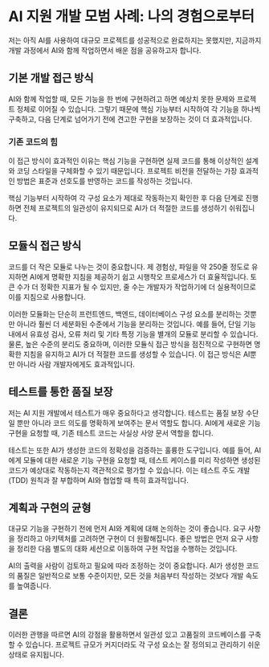 # AI 지원 개발 모범 사례: 나의 경험으로부터

저는 아직 AI를 사용하여 대규모 프로젝트를 성공적으로 완료하지는 못했지만, 지금까지 개발 과정에서 AI와 함께 작업하면서 배운 점을 공유하고자 합니다.

## 기본 개발 접근 방식

AI와 함께 작업할 때, 모든 기능을 한 번에 구현하려고 하면 예상치 못한 문제와 프로젝트 정체로 이어질 수 있습니다. 그렇기 때문에 핵심 기능부터 시작하여 각 기능을 하나씩 구축하고, 다음 단계로 넘어가기 전에 견고한 구현을 보장하는 것이 더 효과적입니다.

### 기존 코드의 힘

이 접근 방식이 효과적인 이유는 핵심 기능을 구현하면 실제 코드를 통해 이상적인 설계와 코딩 스타일을 구체화할 수 있기 때문입니다. 프로젝트 비전을 전달하는 가장 효과적인 방법은 표준과 선호도를 반영하는 코드를 작성하는 것입니다.

핵심 기능부터 시작하여 각 구성 요소가 제대로 작동하는지 확인한 후 다음 단계로 진행하면 전체 프로젝트의 일관성이 유지되므로 AI가 더 적절한 코드를 생성하기 쉬워집니다.

## 모듈식 접근 방식

코드를 더 작은 모듈로 나누는 것이 중요합니다. 제 경험상, 파일을 약 250줄 정도로 유지하면 AI에게 명확한 지침을 제공하기 쉽고 시행착오 프로세스가 더 효율적입니다. 토큰 수가 더 정확한 지표가 될 수 있지만, 줄 수는 개발자가 작업하기에 더 실용적이므로 이를 지침으로 사용합니다.

이러한 모듈화는 단순히 프런트엔드, 백엔드, 데이터베이스 구성 요소를 분리하는 것뿐만 아니라 훨씬 더 세분화된 수준에서 기능을 분리하는 것입니다. 예를 들어, 단일 기능 내에서 유효성 검사, 오류 처리 및 기타 특정 기능을 별개의 모듈로 분리할 수 있습니다. 물론, 높은 수준의 분리도 중요하며, 이러한 모듈식 접근 방식을 점진적으로 구현하면 명확한 지침을 유지하고 AI가 더 적절한 코드를 생성할 수 있습니다. 이 접근 방식은 AI뿐만 아니라 사람 개발자에게도 효과적입니다.

## 테스트를 통한 품질 보장

저는 AI 지원 개발에서 테스트가 매우 중요하다고 생각합니다. 테스트는 품질 보장 수단일 뿐만 아니라 코드 의도를 명확하게 보여주는 문서 역할도 합니다. AI에게 새로운 기능 구현을 요청할 때, 기존 테스트 코드는 사실상 사양 문서 역할을 합니다.

테스트는 또한 AI가 생성한 코드의 정확성을 검증하는 훌륭한 도구입니다. 예를 들어, AI에게 모듈에 대한 새로운 기능 구현을 요청할 때, 테스트 케이스를 미리 작성하면 생성된 코드가 예상대로 작동하는지 객관적으로 평가할 수 있습니다. 이는 테스트 주도 개발(TDD) 원칙과 잘 부합하며 AI와 협업할 때 특히 효과적입니다.

## 계획과 구현의 균형

대규모 기능을 구현하기 전에 먼저 AI와 계획에 대해 논의하는 것이 좋습니다. 요구 사항을 정리하고 아키텍처를 고려하면 구현이 더 원활해집니다. 좋은 방법은 먼저 요구 사항을 정리한 다음 별도의 대화 세션으로 이동하여 구현 작업을 수행하는 것입니다.

AI의 출력을 사람이 검토하고 필요에 따라 조정하는 것이 중요합니다. AI가 생성한 코드의 품질은 일반적으로 보통 수준이지만, 모든 것을 처음부터 작성하는 것보다 개발 속도를 높여줍니다.

## 결론

이러한 관행을 따르면 AI의 강점을 활용하면서 일관성 있고 고품질의 코드베이스를 구축할 수 있습니다. 프로젝트 규모가 커지더라도 각 구성 요소는 잘 정의되고 관리하기 쉬운 상태로 유지됩니다.
